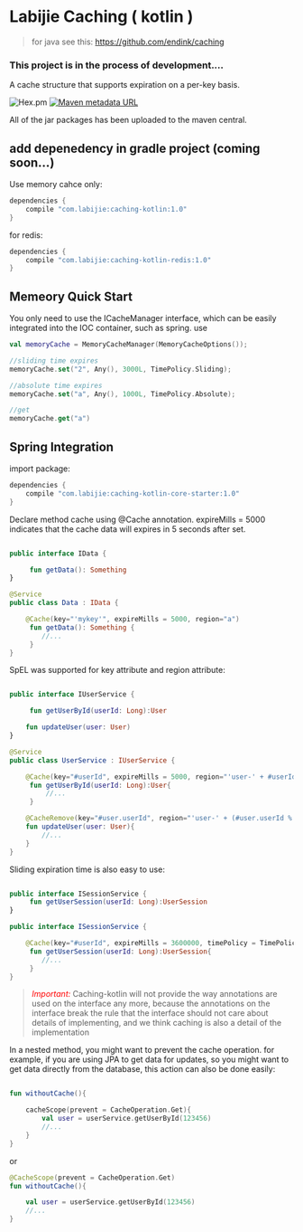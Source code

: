 # Labijie Caching ( kotlin )
>for java see this: https://github.com/endink/caching

### This project is in the process of development....

A cache structure that supports expiration on a per-key basis.


![Hex.pm](https://img.shields.io/hexpm/l/plug.svg)
[![Maven metadata URL](https://img.shields.io/maven-metadata/v/http/central.maven.org/maven2/com/labijie/labijie-caching-kotlin/maven-metadata.xml.svg)](http://central.maven.org/maven2/com/labijie/labijie-caching)

All of the jar packages has been uploaded to the maven central.


## add depenedency in gradle project (coming soon...)

Use memory cahce only:
```groovy
dependencies {
    compile "com.labijie:caching-kotlin:1.0"
}
```

for redis:
```groovy
dependencies {
    compile "com.labijie:caching-kotlin-redis:1.0"
}
```

## Memeory Quick Start
You only need to use the ICacheManager interface, which can be easily integrated into the IOC container, such as spring.
use 

```kotlin
val memoryCache = MemoryCacheManager(MemoryCacheOptions());

//sliding time expires
memoryCache.set("2", Any(), 3000L, TimePolicy.Sliding);

//absolute time expires
memoryCache.set("a", Any(), 1000L, TimePolicy.Absolute);

//get
memoryCache.get("a")

```

## Spring Integration

import package:
```groovy
dependencies {
    compile "com.labijie:caching-kotlin-core-starter:1.0"
}
```

Declare method cache using @Cache annotation.
expireMills = 5000 indicates that the cache data will expires in 5 seconds after set.

```kotlin

public interface IData {

     fun getData(): Something
}

@Service
public class Data : IData {

    @Cache(key="'mykey'", expireMills = 5000, region="a")
     fun getData(): Something {
        //...
     }
}

```

SpEL was supported for key attribute and region attribute:


```kotlin

public interface IUserService {

     fun getUserById(userId: Long):User

    fun updateUser(user: User)
}

@Service
public class UserService : IUserService {

    @Cache(key="#userId", expireMills = 5000, region="'user-' + #userId % 4")
     fun getUserById(userId: Long):User{
         //...
     }

    @CacheRemove(key="#user.userId", region="'user-' + (#user.userId % 4)")
    fun updateUser(user: User){
        //...
    }
}

```

Sliding expiration time is also easy to use:

```kotlin

public interface ISessionService {
     fun getUserSession(userId: Long):UserSession
}

public interface ISessionService {

    @Cache(key="#userId", expireMills = 3600000, timePolicy = TimePolicy.Sliding)
     fun getUserSession(userId: Long):UserSession{
        //...
     }
}

```
> <font color=red>*Important:*</font>
> Caching-kotlin will not provide the way annotations are used on the interface any more, because the annotations on the interface break the rule that the interface should not care about details of implementing, and we think caching is also a detail of the implementation


In a nested method, you might want to prevent the cache operation. for example, if you are using JPA to get data for updates, so you might want to get data directly from the database, this action can also be done easily:


```kotlin

fun withoutCache(){

    cacheScope(prevent = CacheOperation.Get){
        val user = userService.getUserById(123456)  
        //...
    }
}

```

or

```kotlin
@CacheScope(prevent = CacheOperation.Get)
fun withoutCache(){

    val user = userService.getUserById(123456)  
    //...
}

```



